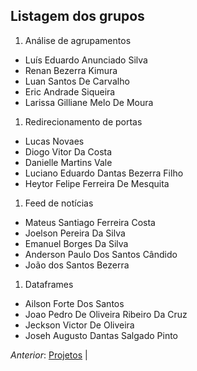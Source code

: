 ## Listagem dos grupos 

1. Análise de agrupamentos
* Luís Eduardo Anunciado Silva
* Renan Bezerra Kimura
* Luan Santos De Carvalho
* Eric Andrade Siqueira
* Larissa Gilliane Melo De Moura

1. Redirecionamento de portas
* Lucas Novaes
* Diogo Vitor Da Costa
* Danielle Martins Vale
* Luciano Eduardo Dantas Bezerra Filho
* Heytor Felipe Ferreira De Mesquita

1. Feed de notícias
* Mateus Santiago Ferreira Costa
* Joelson Pereira Da Silva
* Emanuel Borges Da Silva
* Anderson Paulo Dos Santos Cândido
* João dos Santos Bezerra

1. Dataframes
* Ailson Forte Dos Santos
* Joao Pedro De Oliveira Ribeiro Da Cruz
* Jeckson Victor De Oliveira
* Joseh Augusto Dantas Salgado Pinto

*Anterior*: [Projetos](../) |

